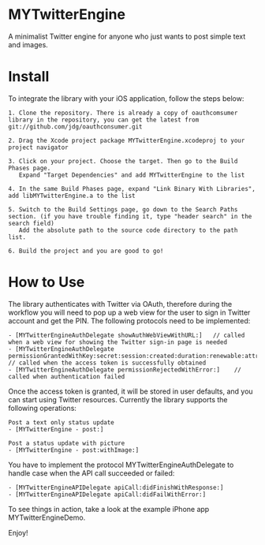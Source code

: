 MYTwitterEngine
===============

A minimalist Twitter engine for anyone who just wants to post simple text and images.

Install
=========================

To integrate the library with your iOS application, follow the steps below:

    1. Clone the repository. There is already a copy of oauthcomsumer library in the repository, you can get the latest from git://github.com/jdg/oauthconsumer.git
    
    2. Drag the Xcode project package MYTwitterEngine.xcodeproj to your project navigator

    3. Click on your project. Choose the target. Then go to the Build Phases page. 
       Expand "Target Dependencies" and add MYTwitterEngine to the list

    4. In the same Build Phases page, expand "Link Binary With Libraries", add libMYTwitterEngine.a to the list
    
    5. Switch to the Build Settings page, go down to the Search Paths section. (if you have trouble finding it, type "header search" in the search field)
       Add the absolute path to the source code directory to the path list.

    6. Build the project and you are good to go!
    
How to Use
=========================

The library authenticates with Twitter via OAuth, therefore during the workflow you will need to pop up a web view for the user to sign in Twitter account and get the PIN.
The following protocols need to be implemented:

    - [MYTwitterEngineAuthDelegate showAuthWebViewWithURL:]   // called when a web view for showing the Twitter sign-in page is needed
    - [MYTwitterEngineAuthDelegate permissionGrantedWithKey:secret:session:created:duration:renewable:attributes:]    // called when the access token is successfully obtained
    - [MYTwitterEngineAuthDelegate permissionRejectedWithError:]    // called when authentication failed
    
Once the access token is granted, it will be stored in user defaults, and you can start using Twitter resources. Currently the library supports the following operations:

    Post a text only status update
    - [MYTwitterEngine - post:]
    
    Post a status update with picture
    - [MYTwitterEngine - post:withImage:]
    
You have to implement the protocol MYTwitterEngineAuthDelegate to handle case when the API call succeeded or failed:

    - [MYTwitterEngineAPIDelegate apiCall:didFinishWithResponse:]
    - [MYTwitterEngineAPIDelegate apiCall:didFailWithError:]

To see things in action, take a look at the example iPhone app MYTwitterEngineDemo.

Enjoy!